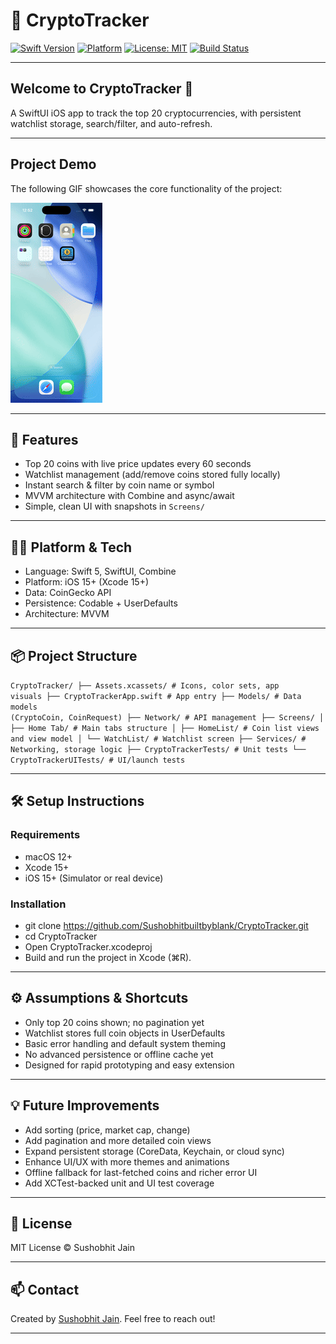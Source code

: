# 🚀 CryptoTracker

[![Swift Version](https://img.shields.io/badge/Swift-6.0-orange?logo=swift&logoColor=white)](https://swift.org)
[![Platform](https://img.shields.io/badge/iOS-15%2B-blue)](https://developer.apple.com/ios/)
[![License: MIT](https://img.shields.io/badge/License-MIT-green.svg)](LICENSE)
[![Build Status](https://img.shields.io/github/actions/workflow/status/Sushobhitbuiltbyblank/CryptoTracker/swift.yml?branch=main)](https://github.com/Sushobhitbuiltbyblank/CryptoTracker/actions)

---

## Welcome to CryptoTracker 👋  
A SwiftUI iOS app to track the top 20 cryptocurrencies, with persistent watchlist storage, search/filter, and auto-refresh.

---
## Project Demo
The following GIF showcases the core functionality of the project:

![Demo of functionality](https://github.com/Sushobhitbuiltbyblank/CryptoTracker/blob/main/SimulatorScreenRecording-iPhone16Pro-2025-07-23at00.53.18-ezgif.com-speed.gif)

----
## 🎯 Features

- Top 20 coins with live price updates every 60 seconds  
- Watchlist management (add/remove coins stored fully locally)  
- Instant search & filter by coin name or symbol  
- MVVM architecture with Combine and async/await  
- Simple, clean UI with snapshots in `Screens/`

---

## 🧑‍💻 Platform & Tech
- Language: Swift 5, SwiftUI, Combine
- Platform: iOS 15+ (Xcode 15+)
- Data: CoinGecko API
- Persistence: Codable + UserDefaults
- Architecture: MVVM

---

## 📦 Project Structure

<Code>CryptoTracker/
├── Assets.xcassets/           # Icons, color sets, app visuals
├── CryptoTrackerApp.swift     # App entry
├── Models/                    # Data models (CryptoCoin, CoinRequest)
├── Network/                   # API management
├── Screens/
│   ├── Home Tab/              # Main tabs structure
│   ├── HomeList/              # Coin list views and view model
│   └── WatchList/             # Watchlist screen
├── Services/                  # Networking, storage logic
├── CryptoTrackerTests/        # Unit tests
└── CryptoTrackerUITests/      # UI/launch tests
</Code>

---

## 🛠 Setup Instructions

### Requirements

- macOS 12+
- Xcode 15+
- iOS 15+ (Simulator or real device)

### Installation
- git clone https://github.com/Sushobhitbuiltbyblank/CryptoTracker.git
- cd CryptoTracker
- Open CryptoTracker.xcodeproj
- Build and run the project in Xcode (⌘R).

---

## ⚙️ Assumptions & Shortcuts

- Only top 20 coins shown; no pagination yet  
- Watchlist stores full coin objects in UserDefaults  
- Basic error handling and default system theming  
- No advanced persistence or offline cache yet  
- Designed for rapid prototyping and easy extension  

---

## 💡 Future Improvements
- Add sorting (price, market cap, change)
- Add pagination and more detailed coin views
- Expand persistent storage (CoreData, Keychain, or cloud sync)
- Enhance UI/UX with more themes and animations
- Offline fallback for last-fetched coins and richer error UI
- Add XCTest-backed unit and UI test coverage

---

## 📝 License

MIT License © Sushobhit Jain

---

## 📫 Contact

Created by [Sushobhit Jain](https://github.com/sushobhitjain). Feel free to reach out!

---




